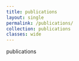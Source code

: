 ```yaml
---
title: publications
layout: single
permalink: /publications/
collection: publications
classes: wide
---
```

publications
